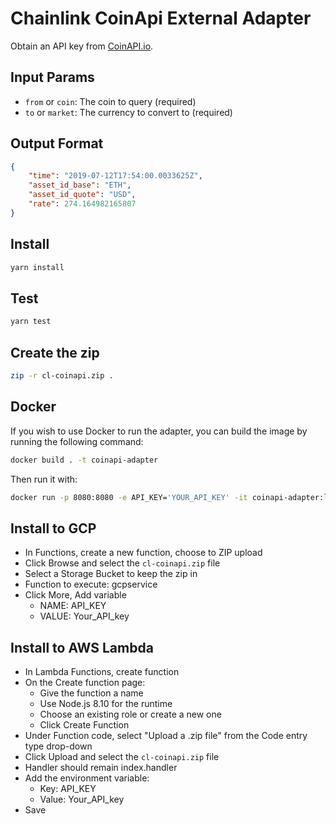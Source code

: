 # Chainlink CoinApi External Adapter

Obtain an API key from [CoinAPI.io](https://www.coinapi.io/pricing).

## Input Params

- `from` or `coin`: The coin to query (required)
- `to` or `market`: The currency to convert to (required)

## Output Format

```json
{
    "time": "2019-07-12T17:54:00.0033625Z",
    "asset_id_base": "ETH",
    "asset_id_quote": "USD",
    "rate": 274.164982165807
}
```

## Install

```bash
yarn install
```

## Test

```bash
yarn test
```

## Create the zip

```bash
zip -r cl-coinapi.zip .
```

## Docker

If you wish to use Docker to run the adapter, you can build the image by running the following command:

```bash
docker build . -t coinapi-adapter
```

Then run it with:

```bash
docker run -p 8080:8080 -e API_KEY='YOUR_API_KEY' -it coinapi-adapter:latest
```

## Install to GCP

- In Functions, create a new function, choose to ZIP upload
- Click Browse and select the `cl-coinapi.zip` file
- Select a Storage Bucket to keep the zip in
- Function to execute: gcpservice
- Click More, Add variable
  - NAME: API_KEY
  - VALUE: Your_API_key

## Install to AWS Lambda

- In Lambda Functions, create function
- On the Create function page:
  - Give the function a name
  - Use Node.js 8.10 for the runtime
  - Choose an existing role or create a new one
  - Click Create Function
- Under Function code, select "Upload a .zip file" from the Code entry type drop-down
- Click Upload and select the `cl-coinapi.zip` file
- Handler should remain index.handler
- Add the environment variable:
  - Key: API_KEY
  - Value: Your_API_key
- Save
